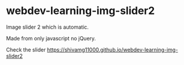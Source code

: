 # webdev-learning-img-slider2
Image slider 2 which is automatic.

Made from only javascript no jQuery.

Check the slider https://shivamg11000.github.io/webdev-learning-img-slider2
